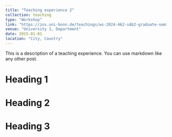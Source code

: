 ```yaml
---
title: "Teaching experience 2"
collection: teaching
type: "Workshop"
link: "https://ins.uni-bonn.de/teachings/ws-2024-462-s4b2-graduate-seminar/"
venue: "University 1, Department"
date: 2015-01-01
location: "City, Country"
---
```


This is a description of a teaching experience. You can use markdown like any other post.

Heading 1
======

Heading 2
======

Heading 3
======



